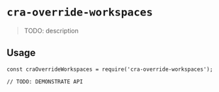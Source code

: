 # `cra-override-workspaces`

> TODO: description

## Usage

```
const craOverrideWorkspaces = require('cra-override-workspaces');

// TODO: DEMONSTRATE API
```
